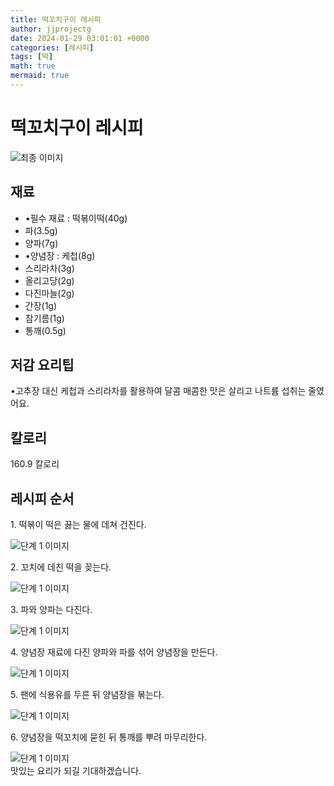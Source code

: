 ```yaml
---
title: 떡꼬치구이 레시피
author: jjprojectg
date: 2024-01-29 03:01:01 +0000
categories: [레시피]
tags: [떡]
math: true
mermaid: true
---
```

<meta name="og:type" content="website"/>
<meta charset="UTF-8"/>
<div class="header">
  <h1>떡꼬치구이 레시피</h1>
</div>

<div class="container my-4">
  <div class="row">
    <div class="col-12 col-md-6">
      <div class="recipe-image">
        <img src="http://www.foodsafetykorea.go.kr/uploadimg/20230308/20230308054654_1678265214010.jpg" class="step-image" alt="최종 이미지"/>
      </div>
    </div>
    <div class="col-12 col-md-6">
      <div class="ingredients">
        <h2>재료</h2>
        <ul class="card">
          <li> •필수 재료 : 떡볶이떡(40g) </li>
          <li>  파(3.5g) </li>
          <li>  양파(7g) </li>
          <li> •양념장 : 케첩(8g) </li>
          <li>  스리라차(3g) </li>
          <li>  올리고당(2g) </li>
          <li>  다진마늘(2g) </li>
          <li>  간장(1g) </li>
          <li>  참기름(1g) </li>
          <li>  통깨(0.5g) </li>
</ul>
      </div>
    </div>
    <div class="col-12 col-md-6">
      <div class="ingredients">
        <h2>저감 요리팁</h2>
        <div class="card"> 
          <p>
            •고추장 대신 케첩과 스리라차를 활용하여 달콤 매콤한 맛은 살리고 나트륨 섭취는 줄였어요.
          </p>
        </div>
      </div>
      <div class="ingredients">
        <h2>칼로리</h2>
        <div class="card"> 
          <p>
            160.9 칼로리
          </p>
        </div>
      </div>
    </div>
  </div>

  <h2 class="my-4">레시피 순서</h2>
  <div class="card recipe-card">
    <div class="card-body recipe-step">
      <p class="card-text step-description">1. 떡볶이 떡은 끓는 물에 데쳐 건진다.</p>
      <img src="http://www.foodsafetykorea.go.kr/uploadimg/20230308/20230308054806_1678265286395.jpg" alt="단계 1 이미지" class="step-image"/>
    </div>
  </div>
  <div class="card recipe-card">
    <div class="card-body recipe-step">
      <p class="card-text step-description">2. 꼬치에 데친 떡을 꽂는다.</p>
      <img src="http://www.foodsafetykorea.go.kr/uploadimg/20230308/20230308054822_1678265302582.jpg" alt="단계 1 이미지" class="step-image"/>
    </div>
  </div>
  <div class="card recipe-card">
    <div class="card-body recipe-step">
      <p class="card-text step-description">3. 파와 양파는 다진다.</p>
      <img src="http://www.foodsafetykorea.go.kr/uploadimg/20230308/20230308054839_1678265319326.jpg" alt="단계 1 이미지" class="step-image"/>
    </div>
  </div>
  <div class="card recipe-card">
    <div class="card-body recipe-step">
      <p class="card-text step-description">4. 양념장 재료에 다진 양파와 파를 섞어 양념장을 만든다.</p>
      <img src="http://www.foodsafetykorea.go.kr/uploadimg/20230308/20230308054854_1678265334882.jpg" alt="단계 1 이미지" class="step-image"/>
    </div>
  </div>
  <div class="card recipe-card">
    <div class="card-body recipe-step">
      <p class="card-text step-description">5. 팬에 식용유를 두른 뒤 양념장을 볶는다.</p>
      <img src="http://www.foodsafetykorea.go.kr/uploadimg/20230308/20230308054910_1678265350129.jpg" alt="단계 1 이미지" class="step-image"/>
    </div>
  </div>
  <div class="card recipe-card">
    <div class="card-body recipe-step">
      <p class="card-text step-description">6. 양념장을 떡꼬치에 묻힌 뒤 통깨를 뿌려 마무리한다.</p>
      <img src="http://www.foodsafetykorea.go.kr/uploadimg/20230310/20230310091616_1678407376975.jpg" alt="단계 1 이미지" class="step-image"/>
    </div>
  </div>

</div>
맛있는 요리가 되길 기대하겠습니다.
